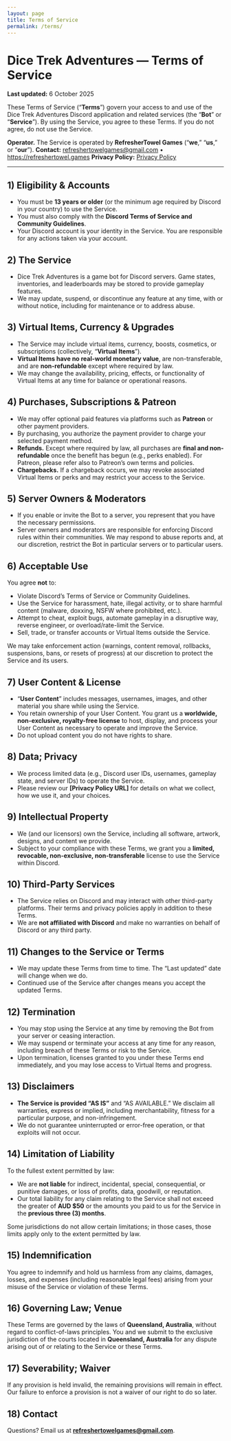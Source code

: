 ```yaml
---
layout: page
title: Terms of Service
permalink: /terms/
---
```


# Dice Trek Adventures — Terms of Service

**Last updated:** 6 October 2025

These Terms of Service (“**Terms**”) govern your access to and use of the Dice Trek Adventures Discord application and related services (the “**Bot**” or “**Service**”). By using the Service, you agree to these Terms. If you do not agree, do not use the Service.

**Operator.** The Service is operated by **RefresherTowel Games** (“**we**,” “**us**,” or “**our**”).
**Contact:** [refreshertowelgames@gmail.com](mailto:refreshertowelgames@gmail.com) • <https://refreshertowel.games>
**Privacy Policy:** [Privacy Policy](/privacy/)

---

## 1) Eligibility & Accounts

- You must be **13 years or older** (or the minimum age required by Discord in your country) to use the Service.
- You must also comply with the **Discord Terms of Service and Community Guidelines**.
- Your Discord account is your identity in the Service. You are responsible for any actions taken via your account.

## 2) The Service

- Dice Trek Adventures is a game bot for Discord servers. Game states, inventories, and leaderboards may be stored to provide gameplay features.
- We may update, suspend, or discontinue any feature at any time, with or without notice, including for maintenance or to address abuse.

## 3) Virtual Items, Currency & Upgrades

- The Service may include virtual items, currency, boosts, cosmetics, or subscriptions (collectively, “**Virtual Items**”).
- **Virtual Items have no real-world monetary value**, are non-transferable, and are **non-refundable** except where required by law.
- We may change the availability, pricing, effects, or functionality of Virtual Items at any time for balance or operational reasons.

## 4) Purchases, Subscriptions & Patreon

- We may offer optional paid features via platforms such as **Patreon** or other payment providers.
- By purchasing, you authorize the payment provider to charge your selected payment method.
- **Refunds.** Except where required by law, all purchases are **final and non-refundable** once the benefit has begun (e.g., perks enabled). For Patreon, please refer also to Patreon’s own terms and policies.
- **Chargebacks.** If a chargeback occurs, we may revoke associated Virtual Items or perks and may restrict your access to the Service.

## 5) Server Owners & Moderators

- If you enable or invite the Bot to a server, you represent that you have the necessary permissions.
- Server owners and moderators are responsible for enforcing Discord rules within their communities. We may respond to abuse reports and, at our discretion, restrict the Bot in particular servers or to particular users.

## 6) Acceptable Use

You agree **not** to:

- Violate Discord’s Terms of Service or Community Guidelines.
- Use the Service for harassment, hate, illegal activity, or to share harmful content (malware, doxxing, NSFW where prohibited, etc.).
- Attempt to cheat, exploit bugs, automate gameplay in a disruptive way, reverse engineer, or overload/rate-limit the Service.
- Sell, trade, or transfer accounts or Virtual Items outside the Service.

We may take enforcement action (warnings, content removal, rollbacks, suspensions, bans, or resets of progress) at our discretion to protect the Service and its users.

## 7) User Content & License

- “**User Content**” includes messages, usernames, images, and other material you share while using the Service.
- You retain ownership of your User Content. You grant us a **worldwide, non-exclusive, royalty-free license** to host, display, and process your User Content as necessary to operate and improve the Service.
- Do not upload content you do not have rights to share.

## 8) Data; Privacy

- We process limited data (e.g., Discord user IDs, usernames, gameplay state, and server IDs) to operate the Service.
- Please review our **[Privacy Policy URL]** for details on what we collect, how we use it, and your choices.

## 9) Intellectual Property

- We (and our licensors) own the Service, including all software, artwork, designs, and content we provide.
- Subject to your compliance with these Terms, we grant you a **limited, revocable, non-exclusive, non-transferable** license to use the Service within Discord.

## 10) Third-Party Services

- The Service relies on Discord and may interact with other third-party platforms. Their terms and privacy policies apply in addition to these Terms.
- We are **not affiliated with Discord** and make no warranties on behalf of Discord or any third party.

## 11) Changes to the Service or Terms

- We may update these Terms from time to time. The “Last updated” date will change when we do.
- Continued use of the Service after changes means you accept the updated Terms.

## 12) Termination

- You may stop using the Service at any time by removing the Bot from your server or ceasing interaction.
- We may suspend or terminate your access at any time for any reason, including breach of these Terms or risk to the Service.
- Upon termination, licenses granted to you under these Terms end immediately, and you may lose access to Virtual Items and progress.

## 13) Disclaimers

- **The Service is provided “AS IS”** and “AS AVAILABLE.” We disclaim all warranties, express or implied, including merchantability, fitness for a particular purpose, and non-infringement.
- We do not guarantee uninterrupted or error-free operation, or that exploits will not occur.

## 14) Limitation of Liability

To the fullest extent permitted by law:

- We are **not liable** for indirect, incidental, special, consequential, or punitive damages, or loss of profits, data, goodwill, or reputation.
- Our total liability for any claim relating to the Service shall not exceed the greater of **AUD $50** or the amounts you paid to us for the Service in the **previous three (3) months**.

Some jurisdictions do not allow certain limitations; in those cases, those limits apply only to the extent permitted by law.

## 15) Indemnification

You agree to indemnify and hold us harmless from any claims, damages, losses, and expenses (including reasonable legal fees) arising from your misuse of the Service or violation of these Terms.

## 16) Governing Law; Venue

These Terms are governed by the laws of **Queensland, Australia**, without regard to conflict-of-laws principles. You and we submit to the exclusive jurisdiction of the courts located in **Queensland, Australia** for any dispute arising out of or relating to the Service or these Terms.

## 17) Severability; Waiver

If any provision is held invalid, the remaining provisions will remain in effect. Our failure to enforce a provision is not a waiver of our right to do so later.

## 18) Contact

Questions? Email us at **[refreshertowelgames@gmail.com](mailto:refreshertowelgames@gmail.com)**.
